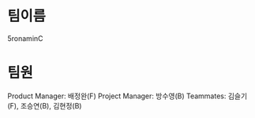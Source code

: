 # 팀이름

5ronaminC

# 팀원

Product Manager: 배정완(F)
Project Manager: 방수영(B)
Teammates: 김슬기(F), 조승연(B), 김현정(B)
